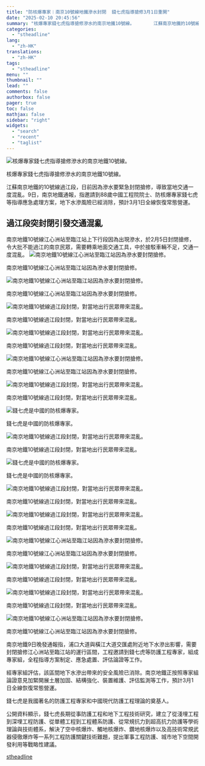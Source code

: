 ```yaml
---
title: "防核爆專家︱南京10號線地鐵滲水封閉  錢七虎指導搶修3月1日重開"
date: "2025-02-10 20:45:56"
summary: "核爆專家錢七虎指導搶修滲水的南京地鐵10號線。       江蘇南京地鐵的10號線過江段，日..."
categories:
  - "stheadline"
lang:
  - "zh-HK"
translations:
  - "zh-HK"
tags:
  - "stheadline"
menu: ""
thumbnail: ""
lead: ""
comments: false
authorbox: false
pager: true
toc: false
mathjax: false
sidebar: "right"
widgets:
  - "search"
  - "recent"
  - "taglist"
---
```


![核爆專家錢七虎指導搶修滲水的南京地鐵10號線。](https://image.stheadline.com/f/680p0/0x0/100/none/a2d8cc383a7f4fdbc79bf6c60fc70b6e/stheadline/inewsmedia/20250210/_2025021020384094093.jpg)

核爆專家錢七虎指導搶修滲水的南京地鐵10號線。




江蘇南京地鐵的10號線過江段，日前因為滲水要緊急封閉搶修，導致當地交通一度混亂。9日，南京地鐵通報，指邀請到88歲中國工程院院士、防核爆專家錢七虎等指導應急處理方案，地下水滲風險已經消除，預計3月1日全線恢復常態營運。

過江段突封閉引發交通混亂
------------

南京地鐵10號線江心洲站至臨江站上下行段因為出現滲水，於2月5日封閉搶修，令大批不能過江的南京民眾，需要轉乘地面交通工具，中於接駁車輛不足，交通一度混亂。
 ![南京地鐵10號線江心洲站至臨江站因為滲水要封閉搶修。](https://image.hkhl.hk/f/1024p0/0x0/100/none/672b268c6a82f8bf89cf0eb701689fee/2025-02/_1_____13.jpg)


南京地鐵10號線江心洲站至臨江站因為滲水要封閉搶修。



 ![南京地鐵10號線江心洲站至臨江站因為滲水要封閉搶修。](https://image.hkhl.hk/f/1024p0/0x0/100/none/3a4ee6f6fc4ccc4fe147a156a8e44eb2/2025-02/121212.JPG)


南京地鐵10號線江心洲站至臨江站因為滲水要封閉搶修。



 ![南京地鐵10號線過江段封閉，對當地出行民眾帶來混亂。](https://image.hkhl.hk/f/1024p0/0x0/100/none/07a50b5d1db27ad2b2b1e3bf149dd7a0/2025-02/155263.JPG)


南京地鐵10號線過江段封閉，對當地出行民眾帶來混亂。



 ![南京地鐵10號線過江段封閉，對當地出行民眾帶來混亂。](https://image.hkhl.hk/f/1024p0/0x0/100/none/8476c8a439149725444a1b12af382ab3/2025-02/1552663.JPG)


南京地鐵10號線過江段封閉，對當地出行民眾帶來混亂。



 ![南京地鐵10號線江心洲站至臨江站因為滲水要封閉搶修。](https://image.hkhl.hk/f/1024p0/0x0/100/none/ec0ae15189175eaa66d589bb00d9689c/2025-02/4884585.JPG)


南京地鐵10號線江心洲站至臨江站因為滲水要封閉搶修。



 ![南京地鐵10號線過江段封閉，對當地出行民眾帶來混亂。](https://image.hkhl.hk/f/1024p0/0x0/100/none/b3de2cb4d2fc369c051dda84c7dbb86d/2025-02/41545456.JPG)


南京地鐵10號線過江段封閉，對當地出行民眾帶來混亂。



 ![錢七虎是中國的防核爆專家。](https://image.hkhl.hk/f/1024p0/0x0/100/none/bf5e55cc773e284f448a11d75e6588c2/2025-02/20190709160352132.jpg)


錢七虎是中國的防核爆專家。



 ![南京地鐵10號線過江段封閉，對當地出行民眾帶來混亂。](https://image.hkhl.hk/f/1024p0/0x0/100/none/b5b973933c0a2b569c8b67012d64978c/2025-02/A_23212121233.JPG)


南京地鐵10號線過江段封閉，對當地出行民眾帶來混亂。



 ![錢七虎是中國的防核爆專家。](https://image.hkhl.hk/f/1024p0/0x0/100/none/875e11345f6ede35264563c5841ea7c5/2025-02/unnamed_0.jpg)


錢七虎是中國的防核爆專家。



 ![南京地鐵10號線過江段封閉，對當地出行民眾帶來混亂。](https://image.hkhl.hk/f/1024p0/0x0/100/none/8eb208e3bbe62d51721960f3a5255cd2/2025-02/_1_____0_2.jpg)


南京地鐵10號線過江段封閉，對當地出行民眾帶來混亂。



 ![南京地鐵10號線過江段封閉，對當地出行民眾帶來混亂。](https://image.hkhl.hk/f/1024p0/0x0/100/none/a3d27f0ca045071fc23e8ccebfbbe141/2025-02/10__1____.jpg)


南京地鐵10號線過江段封閉，對當地出行民眾帶來混亂。



 ![南京地鐵10號線江心洲站至臨江站因為滲水要封閉搶修。](https://image.hkhl.hk/f/1024p0/0x0/100/none/9b1d61c42eaac18dfa7deb44b69fd297/2025-02/10__2____.jpg)


南京地鐵10號線江心洲站至臨江站因為滲水要封閉搶修。



 ![南京地鐵10號線過江段封閉，對當地出行民眾帶來混亂。](https://image.hkhl.hk/f/1024p0/0x0/100/none/cccfab189f1f0815de6b68b9a33926b0/2025-02/10_17_20_30__1____.jpg)


南京地鐵10號線過江段封閉，對當地出行民眾帶來混亂。



 ![南京地鐵10號線過江段封閉，對當地出行民眾帶來混亂。](https://image.hkhl.hk/f/1024p0/0x0/100/none/18a09a23541f34db3bd0704ed67d6346/2025-02/_2_Alex___.jpg)


南京地鐵10號線過江段封閉，對當地出行民眾帶來混亂。



 ![南京地鐵10號線江心洲站至臨江站因為滲水要封閉搶修。](https://image.hkhl.hk/f/1024p0/0x0/100/none/b92276e631ac89fd942a52f6f21a1007/2025-02/_9_Alex___.jpg)


南京地鐵10號線江心洲站至臨江站因為滲水要封閉搶修。




南京地鐵9日晚發通報指，浦口大道與橫江大道交匯處附近地下水滲出影響，需要封閉搶修江心洲站至臨江站的運行區間，工程邀請到錢七虎等防護工程專家，組成專家組，全程指導方案制定、應急處置、評估論證等工作。

經專家組評估，該區間地下水滲出帶來的安全風險已消除。南京地鐵正按照專家組論證意見加緊開展土層加固、結構強化、裝置維護、評估監測等工作，預計3月1日全線恢復常態營運。

錢七虎是我國著名的防護工程專家和中國現代防護工程理論的奠基人。

公開資料顯示，錢七虎長期從事防護工程和地下工程技術研究，建立了從淺埋工程到深埋工程防護、從單體工程到工程體系防護、從常規抗力到超高抗力防護等學術理論與技術體系，解決了空中核爆炸、觸地核爆炸、鑽地核爆炸以及高技術常規武器侵徹爆炸等一系列工程防護關鍵技術難題，提出軍事工程防護、城市地下空間開發利用等戰略性建議。

[stheadline](https://std.stheadline.com/realtime/article/2051958/即時-中國-防核爆專家︱南京10號線地鐵滲水封閉-錢七虎指導搶修3月1日重開)
